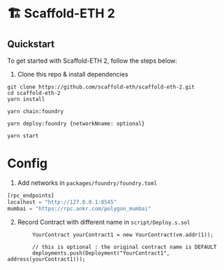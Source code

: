 # 🏗 Scaffold-ETH 2

## Quickstart

To get started with Scaffold-ETH 2, follow the steps below:

1. Clone this repo & install dependencies

```
git clone https://github.com/scaffold-eth/scaffold-eth-2.git
cd scaffold-eth-2
yarn install
```

```
yarn chain:foundry
```

```
yarn deploy:foundry {networkNname: optional}
```

```
yarn start
```

# Config

1. Add networks in `packages/foundry/foundry.toml`

```rust
[rpc_endpoints]
localhost = "http://127.0.0.1:8545"
mumbai = "https://rpc.ankr.com/polygon_mumbai"
```

2. Record Contract with different name in `script/Deploy.s.sol`

```solidity
        YourContract yourContract1 = new YourContract(vm.addr(1));

        // this is optional : the original contract name is DEFAULT
        deployments.push(Deployment("YourContract1", address(yourContract1)));
```
